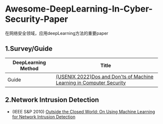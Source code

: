 # Awesome-DeepLearning-In-Cyber-Security-Paper
在网络安全领域，应用deepLearning方法的重要paper

## 1.Survey/Guide

| DeepLearning Method                    | Title                                                        |
| -------------------------------------- | ------------------------------------------------------------ |
|            Guide                       | [(USENIX 2022)Dos and Don'ts of Machine Learning in Computer Security]([https://ieeexplore.ieee.org/document/9833579/](https://www.usenix.org/conference/usenixsecurity22/presentation/arp)) |

## 2.Network Intrusion Detection
- (IEEE S&P 2010) [Outside the Closed World: On Using Machine Learning for Network Intrusion Detection](https://ieeexplore.ieee.org/abstract/document/5504793)
